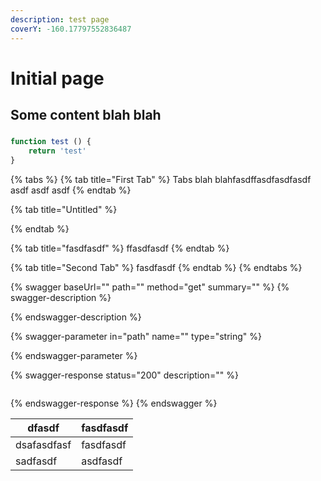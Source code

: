 ```yaml
---
description: test page
coverY: -160.17797552836487
---
```


# Initial page

## Some content blah blah

###

```typescript
function test () {
    return 'test'
}
```

{% tabs %}
{% tab title="First Tab" %}
Tabs blah blahfasdffasdfasdfasdf asdf asdf asdf
{% endtab %}

{% tab title="Untitled" %}

{% endtab %}

{% tab title="fasdfasdf" %}
ffasdfasdf
{% endtab %}

{% tab title="Second Tab" %}
fasdfasdf
{% endtab %}
{% endtabs %}

{% swagger baseUrl="" path="" method="get" summary="" %}
{% swagger-description %}

{% endswagger-description %}

{% swagger-parameter in="path" name="" type="string" %}

{% endswagger-parameter %}

{% swagger-response status="200" description="" %}
```
```
{% endswagger-response %}
{% endswagger %}

| dfasdf      | fasdfasdf |
| ----------- | --------- |
| dsafasdfasf | fasdfasdf |
| sadfasdf    | asdfasdf  |
